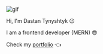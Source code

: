 ![gif](https://storage.googleapis.com/weskill-storage/images/asdg-1698574699495.gif)

Hi, I'm Dastan Tynyshtyk 😉

I am a frontend developer (MERN) 😎

Check my [portfolio](https://tynyshtyq.blog) &#128072;
